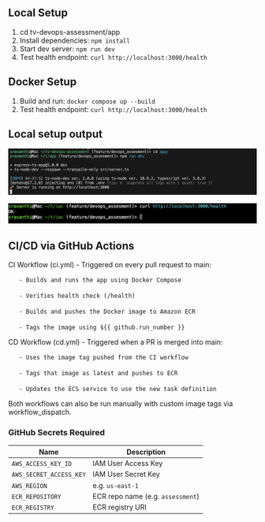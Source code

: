 ## Local Setup
1. cd tv-devops-assessment/app
2. Install dependencies: `npm install`
3. Start dev server: `npm run dev`
4. Test health endpoint: `curl http://localhost:3000/health`

## Docker Setup
1. Build and run: `docker compose up --build`
2. Test health endpoint: `curl http://localhost:3000/health`

## Local setup output

![Alt text](image.png)

![Alt text](image-1.png)


## CI/CD via GitHub Actions

CI Workflow (ci.yml)
       - Triggered on every pull request to main:

       - Builds and runs the app using Docker Compose

       - Verifies health check (/health)

       - Builds and pushes the Docker image to Amazon ECR

       - Tags the image using ${{ github.run_number }}

CD Workflow (cd.yml)
       - Triggered when a PR is merged into main:

       - Uses the image tag pushed from the CI workflow

       - Tags that image as latest and pushes to ECR

       - Updates the ECS service to use the new task definition

Both workflows can also be run manually with custom image tags via workflow_dispatch.


### GitHub Secrets Required

| Name                    | Description                       |
| ----------------------- | --------------------------------- |
| `AWS_ACCESS_KEY_ID`     | IAM User Access Key               |
| `AWS_SECRET_ACCESS_KEY` | IAM User Secret Key               |
| `AWS_REGION`            | e.g. `us-east-1`                  |
| `ECR_REPOSITORY`        | ECR repo name (e.g. `assessment`) |
| `ECR_REGISTRY`          | ECR registry URI                  |



